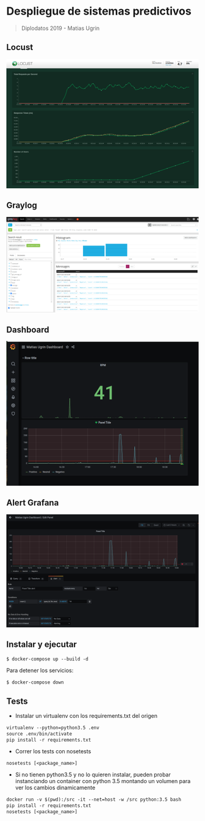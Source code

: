 # Despliegue de sistemas predictivos
> Diplodatos 2019 - Matias Ugrin

## Locust
![Captura Locust](/assets/locust.png)

## Graylog
![Captura Graylog](/assets/graylog.png)

## Dashboard
![Captura Dashboard](/assets/dashboard.png)

## Alert Grafana
![Captura Alerta Grafana](/assets/alertagrafana.png)

## Instalar y ejecutar

```
$ docker-compose up --build -d
```

Para detener los servicios:

```
$ docker-compose down
```

## Tests

- Instalar un virtualenv con los requirements.txt del origen
```
virtualenv --python=python3.5 .env
source .env/bin/activate
pip install -r requirements.txt
```
- Correr los tests con nosetests
```
nosetests [<package_name>]
```

- Si no tienen python3.5 y no lo quieren instalar, pueden probar instanciando un container con python 3.5 montando un volumen para ver los cambios dinamicamente

```
docker run -v $(pwd):/src -it --net=host -w /src python:3.5 bash
pip install -r requirements.txt
nosetests [<package_name>]
```
